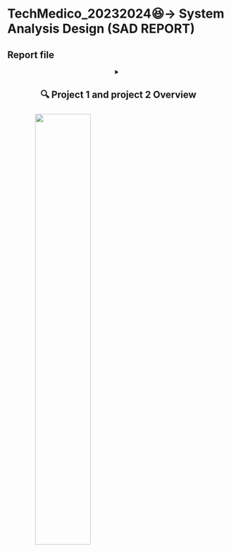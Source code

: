 # TechMedico_20232024😆-> System Analysis Design (SAD REPORT)

## Report file
<header>
 <details>
 <summary><h2> 🔍 Project 1 and project 2 Overview</h2>
  <h3><p> <img align="left" width="50%" src="https://i.ytimg.com/vi/6KHsNPQYb30/maxresdefault.jpg" /> </p>
 </h3></summary>
  <h4> [Newsletter](https://github.com/Elijah0413/tis-technology-and-info-system/blob/main/assignment/assignment4/ASSIGNMENT%203%20INDUSTRY%20VISIT%20HUAWEIPETRONAS%20GROUP%202%20(1).pdf)</h4>
<p></p>
 </details>
